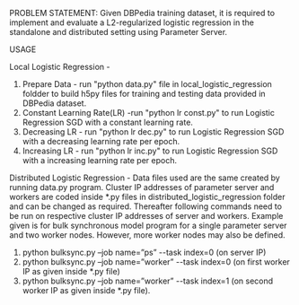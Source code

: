 PROBLEM STATEMENT: Given DBPedia training dataset, it is required to implement and evaluate a L2-regularized logistic regression in the standalone and distributed setting using Parameter Server.


USAGE

Local Logistic Regression -
1. Prepare Data - run "python data.py" file in local_logistic_regression foldder to build h5py files for training and testing 
data provided in DBPedia dataset.
2. Constant Learning Rate(LR) -run "python lr const.py" to run Logistic Regression SGD with a constant learning rate.
3. Decreasing LR - run "python lr dec.py" to run Logistic Regression SGD with a decreasing learning rate per epoch.
4. Increasing LR - run "python lr inc.py" to run Logistic Regression SGD with a increasing learning rate per epoch.

Distributed Logistic Regression -
Data files used are the same created by running data.py program. Cluster IP addresses of parameter server and workers are coded
inside *.py files in distributed_logistic_regression folder and can be changed as required. Thereafter following commands need
to be run on respective cluster IP addresses of server and workers. Example given is for bulk synchronous model program for a 
single parameter server and two worker nodes. However, more worker nodes may also be defined.

1. python bulksync.py –job name=”ps” --task index=0 (on server IP) 
3. python bulksync.py –job name=”worker” --task index=0 (on first worker IP as given inside *.py file)
4. python bulksync.py –job name=”worker” --task index=1 (on second worker IP as given inside *.py file).
